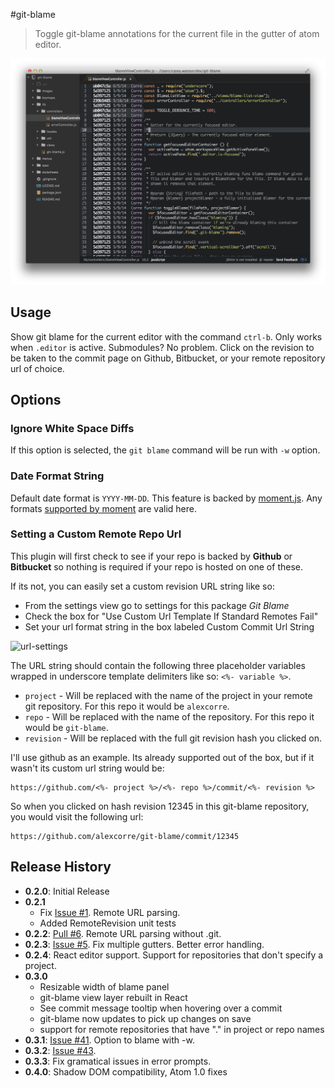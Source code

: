 #git-blame

> Toggle git-blame annotations for the current file in the gutter of atom editor.

![screenshot](https://raw.githubusercontent.com/alexcorre/git-blame/master/images/screen-shot.png)

## Usage

Show git blame for the current editor with the command `ctrl-b`. Only works when `.editor` is active. Submodules? No problem. Click on the revision to be taken to the commit page on Github, Bitbucket, or your remote repository url of choice.

## Options

### Ignore White Space Diffs

If this option is selected, the `git blame` command will be run with `-w` option.

### Date Format String

Default date format is `YYYY-MM-DD`. This feature is backed by [moment.js](http://momentjs.com/). Any formats [supported by moment](http://momentjs.com/docs/#/displaying/format/) are valid here.

### Setting a Custom Remote Repo Url
This plugin will first check to see if your repo is backed by **Github** or **Bitbucket** so nothing is required if your repo is hosted on one of these.

If its not, you can easily set a custom revision URL string like so:
- From the settings view go to settings for this package *Git Blame*
- Check the box for "Use Custom Url Template If Standard Remotes Fail"
- Set your url format string in the box labeled Custom Commit Url String

![url-settings](https://raw.githubusercontent.com/alexcorre/git-blame/master/images/url-settings.png)

The URL string should contain the following three placeholder variables wrapped in underscore template delimiters like so: `<%- variable %>`.
- `project` - Will be replaced with the name of the project in your remote git repository. For this repo it would be `alexcorre`.
- `repo` - Will be replaced with the name of the repository. For this repo it would be `git-blame`.
- `revision` - Will be replaced with the full git revision hash you clicked on.

I'll use github as an example. Its already supported out of the box, but if it wasn't its custom url string would be:

```
https://github.com/<%- project %>/<%- repo %>/commit/<%- revision %>
```
So when you clicked on hash revision 12345 in this git-blame repository, you would visit the following url:

```
https://github.com/alexcorre/git-blame/commit/12345
```

## Release History

* **0.2.0**: Initial Release
* **0.2.1**
  - Fix [Issue #1](https://github.com/alexcorre/git-blame/issues/1). Remote URL parsing.
  - Added RemoteRevision unit tests
* **0.2.2**: [Pull #6](https://github.com/alexcorre/git-blame/pull/6). Remote URL parsing without .git.
* **0.2.3**: [Issue #5](https://github.com/alexcorre/git-blame/issues/5). Fix multiple gutters. Better error handling.
* **0.2.4**: React editor support. Support for repositories that don't specify a project.
* **0.3.0**
  - Resizable width of blame panel
  - git-blame view layer rebuilt in React
  - See commit message tooltip when hovering over a commit
  - git-blame now updates to pick up changes on save
  - support for remote repositories that have "." in project or repo names
* **0.3.1**: [Issue #41](https://github.com/alexcorre/git-blame/issues/41). Option to blame with -w.
* **0.3.2**: [Issue #43](https://github.com/alexcorre/git-blame/issues/43).
* **0.3.3**: Fix gramatical issues in error prompts.
* **0.4.0**: Shadow DOM compatibility, Atom 1.0 fixes
